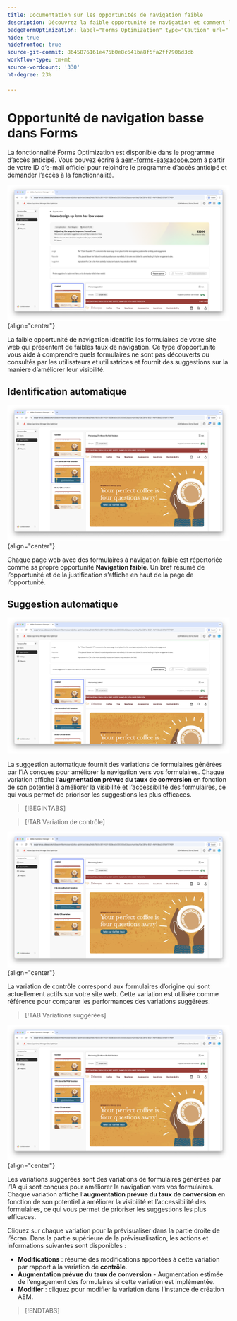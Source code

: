 ```yaml
---
title: Documentation sur les opportunités de navigation faible
description: Découvrez la faible opportunité de navigation et comment l’utiliser pour améliorer l’engagement des formulaires sur votre site web.
badgeFormOptimization: label="Forms Optimization" type="Caution" url="../../opportunity-types/form-optimization.md" tooltip="Forms Optimization"
hide: true
hidefromtoc: true
source-git-commit: 8645876161e475b0e8c641ba8f5fa2ff7906d3cb
workflow-type: tm+mt
source-wordcount: '330'
ht-degree: 23%

---
```



# Opportunité de navigation basse dans Forms

<span class="preview"> La fonctionnalité Forms Optimization est disponible dans le programme d’accès anticipé. Vous pouvez écrire à aem-forms-ea@adobe.com à partir de votre ID d’e-mail officiel pour rejoindre le programme d’accès anticipé et demander l’accès à la fonctionnalité. </span>

![Faible opportunité de navigation](./assets/low-navigation/hero.png){align="center"}

La faible opportunité de navigation identifie les formulaires de votre site web qui présentent de faibles taux de navigation. Ce type d’opportunité vous aide à comprendre quels formulaires ne sont pas découverts ou consultés par les utilisateurs et utilisatrices et fournit des suggestions sur la manière d’améliorer leur visibilité.

## Identification automatique

![Identification automatique de la navigation basse](./assets/low-navigation/auto-identify.png){align="center"}

Chaque page web avec des formulaires à navigation faible est répertoriée comme sa propre opportunité **Navigation faible**. Un bref résumé de l’opportunité et de la justification s’affiche en haut de la page de l’opportunité.

## Suggestion automatique

![Suggérer automatiquement une navigation basse](./assets/low-navigation/auto-suggest.png)

La suggestion automatique fournit des variations de formulaires générées par l’IA conçues pour améliorer la navigation vers vos formulaires. Chaque variation affiche l’**augmentation prévue du taux de conversion** en fonction de son potentiel à améliorer la visibilité et l’accessibilité des formulaires, ce qui vous permet de prioriser les suggestions les plus efficaces.

>[!BEGINTABS]

>[!TAB Variation de contrôle]

![Variations de contrôle](./assets/low-navigation/control-variation.png){align="center"}

La variation de contrôle correspond aux formulaires d’origine qui sont actuellement actifs sur votre site web. Cette variation est utilisée comme référence pour comparer les performances des variations suggérées.

>[!TAB Variations suggérées]

![Variations suggérées](./assets/low-navigation/suggested-variations.png){align="center"}

Les variations suggérées sont des variations de formulaires générées par l’IA qui sont conçues pour améliorer la navigation vers vos formulaires. Chaque variation affiche l’**augmentation prévue du taux de conversion** en fonction de son potentiel à améliorer la visibilité et l’accessibilité des formulaires, ce qui vous permet de prioriser les suggestions les plus efficaces.

Cliquez sur chaque variation pour la prévisualiser dans la partie droite de l’écran. Dans la partie supérieure de la prévisualisation, les actions et informations suivantes sont disponibles :

* **Modifications** : résumé des modifications apportées à cette variation par rapport à la variation de **contrôle**.
* **Augmentation prévue du taux de conversion** - Augmentation estimée de l’engagement des formulaires si cette variation est implémentée.
* **Modifier** : cliquez pour modifier la variation dans l’instance de création AEM.

>[!ENDTABS]

<!-- 

## Auto-optimize

[!BADGE Ultimate]{type=Positive tooltip="Ultimate"}

![Auto-optimize low navigation](./assets/low-views/auto-optimize.png){align="center"}

Sites Optimizer Ultimate adds the ability to deploy auto-optimization for the issues found by the low navigation opportunity.

>[!BEGINTABS]

>[!TAB Test multiple]


>[!TAB Publish selected]

{{auto-optimize-deploy-optimization-slack}}

>[!TAB Request approval]

{{auto-optimize-request-approval}}

>[!ENDTABS]

-->
